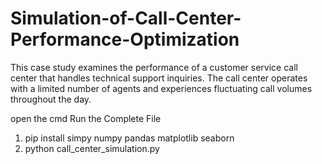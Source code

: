# Simulation-of-Call-Center-Performance-Optimization
This case study examines the performance of a customer service call center that handles technical support inquiries. The call center operates with a limited number of agents and experiences fluctuating call volumes throughout the day.

open the cmd
Run the Complete File 
1. pip install simpy numpy pandas matplotlib seaborn
2. python call_center_simulation.py


